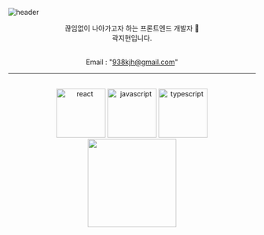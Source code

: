 ![header](https://capsule-render.vercel.app/api?type=waving&color=auto&height=130&section=header&text='Hello,%20World!'&fontSize=30)

<div align=center>
끊임없이 나아가고자 하는 프론트엔드 개발자 🌟<br>
곽지현입니다.

  <br>
  <br>

Email : "938kjh@gmail.com"

---

<br>

<img src="https://user-images.githubusercontent.com/55175301/156929702-b74086b4-6574-47cb-8494-8304bebeaf39.svg" alt="react" width="100" height="100" />
<img src="https://user-images.githubusercontent.com/55175301/156929641-78891632-cc6c-47d6-9093-ef8587b8d132.svg" alt="javascript" width="100" height="100" />
<img src="https://user-images.githubusercontent.com/55175301/156929678-b21d4392-ebfd-491c-886c-a5c9dc24f7c2.svg" alt="typescript" width="100" height="100" />

<br>

<img height="180em" src="https://github-readme-stats-eight-theta.vercel.app/api/top-langs/?username=938938&layout=compact&langs_count=8"/>


<!-- <img height="180em" src="https://github-readme-stats-eight-theta.vercel.app/api?username=938938&show_icons=true&include_all_commits=true&count_private=true"/>
<img height="180em" src="https://github-readme-stats-eight-theta.vercel.app/api/top-langs/?username=938938&layout=compact&langs_count=8"/> -->


<!-- ## My tech stack :notebook_with_decorative_cover: -->

<!-- ![React](https://img.shields.io/badge/-React-61DAFB?style=for-the-badge&logo=React&logoColor=000000)
![JavaScript](https://img.shields.io/badge/-JavaScript-F7DF1E?style=for-the-badge&logo=JavaScript&logoColor=000000) -->

<!-- ![HTML5](https://img.shields.io/badge/-HTML-E34F26?style=for-the-badge&logo=html5&logoColor=ffffff)
![CSS](https://img.shields.io/badge/-CSS-1572B6?style=for-the-badge&logo=CSS3&logoColor=ffffff)
![jQuery](https://img.shields.io/badge/-jQuery-0769AD?style=for-the-badge&logo=jQuery&logoColor=ffffff) -->
